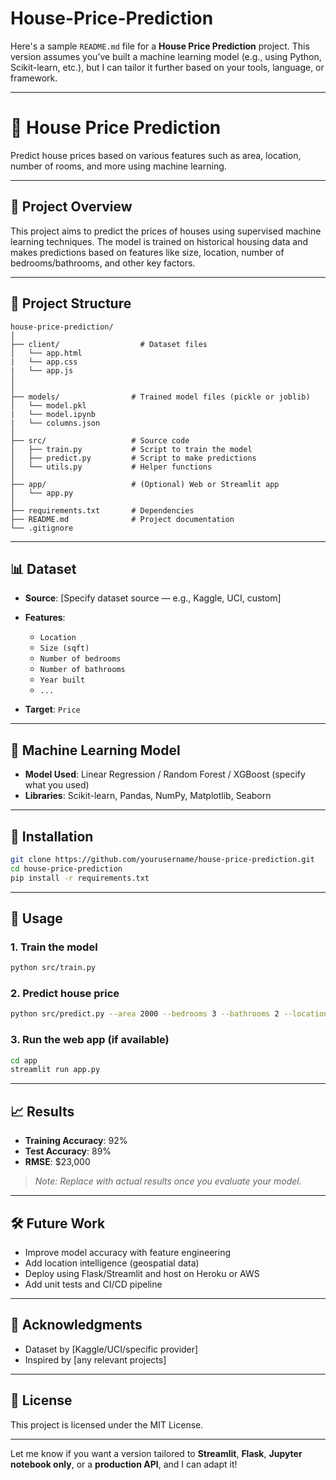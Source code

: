 # House-Price-Prediction
Here's a sample `README.md` file for a **House Price Prediction** project. This version assumes you’ve built a machine learning model (e.g., using Python, Scikit-learn, etc.), but I can tailor it further based on your tools, language, or framework.

---

# 🏡 House Price Prediction

Predict house prices based on various features such as area, location, number of rooms, and more using machine learning.

---

## 📌 Project Overview

This project aims to predict the prices of houses using supervised machine learning techniques. The model is trained on historical housing data and makes predictions based on features like size, location, number of bedrooms/bathrooms, and other key factors.

---

## 📁 Project Structure

```
house-price-prediction/
│
├── client/                  # Dataset files
│   └── app.html
|   └── app.css
|   └── app.js
│
│
├── models/                # Trained model files (pickle or joblib)
│   └── model.pkl
|   └── model.ipynb
|   └── columns.json
│
├── src/                   # Source code
│   ├── train.py           # Script to train the model
│   ├── predict.py         # Script to make predictions
│   └── utils.py           # Helper functions
│
├── app/                   # (Optional) Web or Streamlit app
│   └── app.py
│
├── requirements.txt       # Dependencies
├── README.md              # Project documentation
└── .gitignore
```

---

## 📊 Dataset

* **Source**: \[Specify dataset source — e.g., Kaggle, UCI, custom]

* **Features**:

  * `Location`
  * `Size (sqft)`
  * `Number of bedrooms`
  * `Number of bathrooms`
  * `Year built`
  * `...`

* **Target**: `Price`

---

## 🧠 Machine Learning Model

* **Model Used**: Linear Regression / Random Forest / XGBoost (specify what you used)
* **Libraries**: Scikit-learn, Pandas, NumPy, Matplotlib, Seaborn

---

## 🔧 Installation

```bash
git clone https://github.com/yourusername/house-price-prediction.git
cd house-price-prediction
pip install -r requirements.txt
```

---

## 🚀 Usage

### 1. Train the model

```bash
python src/train.py
```

### 2. Predict house price

```bash
python src/predict.py --area 2000 --bedrooms 3 --bathrooms 2 --location "Downtown"
```

### 3. Run the web app (if available)

```bash
cd app
streamlit run app.py
```

---

## 📈 Results

* **Training Accuracy**: 92%
* **Test Accuracy**: 89%
* **RMSE**: \$23,000

> *Note: Replace with actual results once you evaluate your model.*

---

## 🛠️ Future Work

* Improve model accuracy with feature engineering
* Add location intelligence (geospatial data)
* Deploy using Flask/Streamlit and host on Heroku or AWS
* Add unit tests and CI/CD pipeline

---

## 🙌 Acknowledgments

* Dataset by \[Kaggle/UCI/specific provider]
* Inspired by \[any relevant projects]

---

## 📄 License

This project is licensed under the MIT License.

---

Let me know if you want a version tailored to **Streamlit**, **Flask**, **Jupyter notebook only**, or a **production API**, and I can adapt it!
